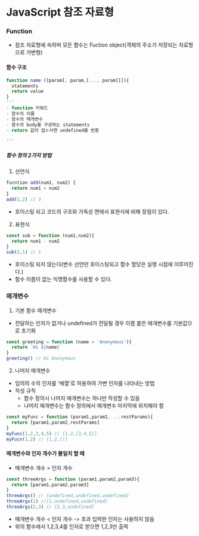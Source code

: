 # JavaScript 참조 자료형

### Function 
- 참조 자료형에 속하며 모든 함수는 Fuction object(객체의 주소가 저장되는 자료형으로 가변형)

#### 함수 구조 
```js
function name ([param[, param,[..., param]]]){
  statements
  return value
}
'''
- function 키워드 
- 함수의 이름
- 함수의 매개변수
- 함수의 body를 구성하는 statements
- return 값이 업ㄷ사면 undefined를 반환

'''
```

##### 함수 정의 2가지 방법
1. 선언식
```js
fucntion add(num1, num2) {
  return num1 + num2
}
add(1,2) // 3
```
- 호이스팅 되고 코드의 구조와 가독성 면에서 표현식에 비해 장점이 있다.
2. 표현식
```js
const sub = function (num1,num2){
  return num1 - num2
}
sub(2,1) // 1
```

- 호이스팅 되지 않는다(변수 선언만 호이스팅되고 함수 할당은 실행 시점에 이루어진다.)
- 함수 이름이 없는 익명함수를 사용할 수 있다.


### 매개변수

1. 기본 함수 매개변수

- 전달하는 인자가 없거나 undefined가 전달될 경우 이름 붙은 매개변수를 기본값으로 초기화
```js
const greeting = function (name = 'Anonymous'){
  return `Hi ${name}`
}
greeting() // Hi Anonymous
```
2. 나머지 매개변수

- 임의의 수의 인자를 '배열'로 허용하여 가변 인자를 나타내는 방법
- 작성 규칙
  - 함수 정의시 나머지 매개변수는 하나만 작성할 수 있음
  - 나머지 매개변수는 함수 정의에서 매개변수 마지막에 위치해야 함

``` js
const myFunc = function (param1,param2, ...restParams){
  return [param1,param2,restParams]
}
myFunc(1,2,3,4,5) // [1,2,[3,4,5]]
myFucn(1,2) // [1,2,[]]
```

#### 매개변수와 인자 개수가 불일치 할 때
- 매개변수 개수 > 인자 개수
```js
const threeArgs = function (param1,param2,param3){
  return [param1,param2,param3]
}
threeArgs() // [undefined,undefined,undefined]
threeArgs(1) //[1,undefined,undefined]
threeArgs(2,3) // [2,3,undefined]
```

- 매개변수 개수 < 인자 개수
-> 초과 입력한 인자는 사용하지 않음
- 위의 함수에서 1,2,3,4를 인자로 받으면 1,2,3만 출력